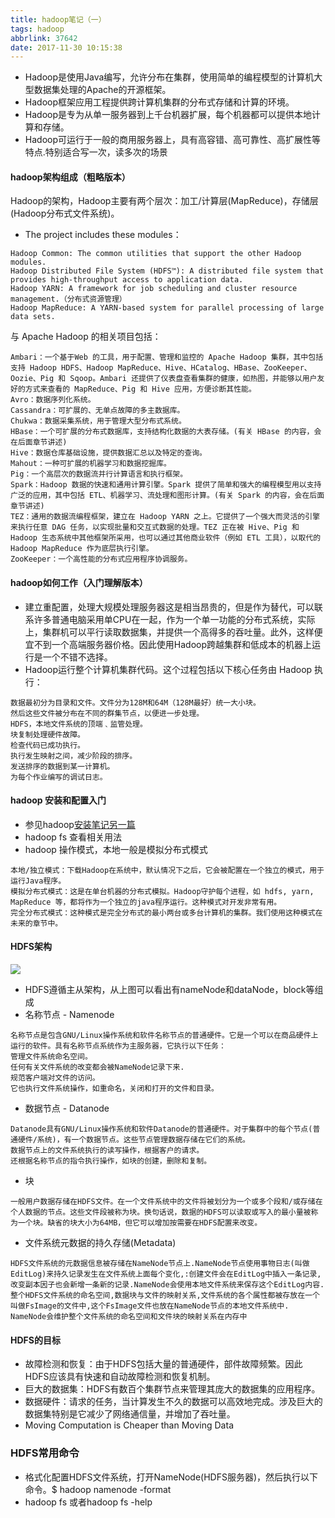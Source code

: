 ```yaml
---
title: hadoop笔记（一）
tags: hadoop
abbrlink: 37642
date: 2017-11-30 10:15:38
---
```


- Hadoop是使用Java编写，允许分布在集群，使用简单的编程模型的计算机大型数据集处理的Apache的开源框架。
- Hadoop框架应用工程提供跨计算机集群的分布式存储和计算的环境。
- Hadoop是专为从单一服务器到上千台机器扩展，每个机器都可以提供本地计算和存储。
- Hadoop可运行于一般的商用服务器上，具有高容错、高可靠性、高扩展性等特点.特别适合写一次，读多次的场景



#### hadoop架构组成（粗略版本）
Hadoop的架构，Hadoop主要有两个层次：加工/计算层(MapReduce)，存储层(Hadoop分布式文件系统)。
- The project includes these modules：

```
Hadoop Common: The common utilities that support the other Hadoop modules.
Hadoop Distributed File System (HDFS™): A distributed file system that provides high-throughput access to application data.
Hadoop YARN: A framework for job scheduling and cluster resource management.（分布式资源管理）
Hadoop MapReduce: A YARN-based system for parallel processing of large data sets.
```


与 Apache Hadoop 的相关项目包括：

```
Ambari：一个基于Web 的工具，用于配置、管理和监控的 Apache Hadoop 集群，其中包括支持 Hadoop HDFS、Hadoop MapReduce、Hive、HCatalog、HBase、ZooKeeper、Oozie、Pig 和 Sqoop。Ambari 还提供了仪表盘查看集群的健康，如热图，并能够以用户友好的方式来查看的 MapReduce、Pig 和 Hive 应用，方便诊断其性能。
Avro：数据序列化系统。
Cassandra：可扩展的、无单点故障的多主数据库。
Chukwa：数据采集系统，用于管理大型分布式系统。
HBase：一个可扩展的分布式数据库，支持结构化数据的大表存储。(有关 HBase 的内容，会在后面章节讲述)
Hive：数据仓库基础设施，提供数据汇总以及特定的查询。
Mahout：一种可扩展的机器学习和数据挖掘库。
Pig：一个高层次的数据流并行计算语言和执行框架。
Spark：Hadoop 数据的快速和通用计算引擎。Spark 提供了简单和强大的编程模型用以支持广泛的应用，其中包括 ETL、机器学习、流处理和图形计算。(有关 Spark 的内容，会在后面章节讲述)
TEZ：通用的数据流编程框架，建立在 Hadoop YARN 之上。它提供了一个强大而灵活的引擎来执行任意 DAG 任务，以实现批量和交互式数据的处理。TEZ 正在被 Hive、Pig 和 Hadoop 生态系统中其他框架所采用，也可以通过其他商业软件（例如 ETL 工具），以取代的 Hadoop MapReduce 作为底层执行引擎。
ZooKeeper：一个高性能的分布式应用程序协调服务。
```

#### hadoop如何工作（入门理解版本）

- 建立重配置，处理大规模处理服务器这是相当昂贵的，但是作为替代，可以联系许多普通电脑采用单CPU在一起，作为一个单一功能的分布式系统，实际上，集群机可以平行读取数据集，并提供一个高得多的吞吐量。此外，这样便宜不到一个高端服务器价格。因此使用Hadoop跨越集群和低成本的机器上运行是一个不错不选择。
- Hadoop运行整个计算机集群代码。这个过程包括以下核心任务由 Hadoop 执行：

```
数据最初分为目录和文件。文件分为128M和64M（128M最好）统一大小块。
然后这些文件被分布在不同的群集节点，以便进一步处理。
HDFS，本地文件系统的顶端﹑监管处理。
块复制处理硬件故障。
检查代码已成功执行。
执行发生映射之间，减少阶段的排序。
发送排序的数据到某一计算机。
为每个作业编写的调试日志。
```

#### hadoop 安装和配置入门
- 参见hadoop[安装笔记另一篇](https://zhulg.github.io/2017/11/27/hadoop%E5%AE%89%E8%A3%85/)
- hadoop fs 查看相关用法
- hadoop 操作模式，本地一般是模拟分布式模式

```
本地/独立模式：下载Hadoop在系统中，默认情况下之后，它会被配置在一个独立的模式，用于运行Java程序。
模拟分布式模式：这是在单台机器的分布式模拟。Hadoop守护每个进程，如 hdfs, yarn, MapReduce 等，都将作为一个独立的java程序运行。这种模式对开发非常有用。
完全分布式模式：这种模式是完全分布式的最小两台或多台计算机的集群。我们使用这种模式在未来的章节中。
```

#### HDFS架构

![](http://hadoop.apache.org/docs/current/hadoop-project-dist/hadoop-hdfs/images/hdfsarchitecture.png)

- HDFS遵循主从架构，从上图可以看出有nameNode和dataNode，block等组成
- 名称节点 - Namenode

```
名称节点是包含GNU/Linux操作系统和软件名称节点的普通硬件。它是一个可以在商品硬件上运行的软件。具有名称节点系统作为主服务器，它执行以下任务：
管理文件系统命名空间。
任何有关文件系统的改变都会被NameNode记录下来.
规范客户端对文件的访问。
它也执行文件系统操作，如重命名，关闭和打开的文件和目录。
```
- 数据节点 - Datanode

```
Datanode具有GNU/Linux操作系统和软件Datanode的普通硬件。对于集群中的每个节点(普通硬件/系统)，有一个数据节点。这些节点管理数据存储在它们的系统。
数据节点上的文件系统执行的读写操作，根据客户的请求。
还根据名称节点的指令执行操作，如块的创建，删除和复制。
```
- 块

```
一般用户数据存储在HDFS文件。在一个文件系统中的文件将被划分为一个或多个段和/或存储在个人数据的节点。这些文件段被称为块。换句话说，数据的HDFS可以读取或写入的最小量被称为一个块。缺省的块大小为64MB，但它可以增加按需要在HDFS配置来改变。
```
- 文件系统元数据的持久存储(Metadata)

```
HDFS文件系统的元数据信息被存储在NameNode节点上.NameNode节点使用事物日志(叫做EditLog)来持久记录发生在文件系统上面每个变化,:创建文件会在EditLog中插入一条记录,改变副本因子也会新增一条新的记录.NameNode会使用本地文件系统来保存这个EditLog内容.整个HDFS文件系统的命名空间,数据块与文件的映射关系,文件系统的各个属性都被存放在一个叫做FsImage的文件中,这个FsImage文件也放在NameNode节点的本地文件系统中.
NameNode会维护整个文件系统的命名空间和文件块的映射关系在内存中
```

#### HDFS的目标

- 故障检测和恢复：由于HDFS包括大量的普通硬件，部件故障频繁。因此HDFS应该具有快速和自动故障检测和恢复机制。
- 巨大的数据集：HDFS有数百个集群节点来管理其庞大的数据集的应用程序。
- 数据硬件：请求的任务，当计算发生不久的数据可以高效地完成。涉及巨大的数据集特别是它减少了网络通信量，并增加了吞吐量。
- Moving Computation is Cheaper than Moving Data


### HDFS常用命令
- 格式化配置HDFS文件系统，打开NameNode(HDFS服务器)，然后执行以下命令。$ hadoop namenode -format
- hadoop fs 或者hadoop fs -help

